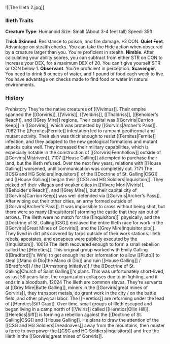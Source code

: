 ![[The Illeth 2.jpg]]
### Illeth Traits
**Creature Type**: Humanoid
Size: Small (About 3-4 feet tall)
Speed: 35ft

**Thick Skinned**. Resistance to poison, and fire damage. +2 CON.
**Quiet Feet**. Advantage on stealth checks. You can take the Hide action when obscured by a creature larger than you. You're proficient in stealth. 
**Nimble**. After calculating your ability scores, you can subtract from either STR on CON to increase your DEX, for a maximum DEX of 20. You can't give yourself STR or CON below 1.
**Observant**. You're proficient in perception. 
**Scavenger**. You need to drink 5 ounces of water, and 1 pound of food each week to live. You have advantage on checks made to find food or water in natural environments.

### History
Prehistory
	They're the native creatures of [[Vivimus]]. Their empire spanned the [[Gorviris]], [[Viviris]], [[Veldiris]], [[Thaldriss]], [[Beholder's Reach]], and [[Grey Mire]] regions. Their capital was [[Gorviris|Carrion Keep]] in [[Gorviris]], which was protected by [[Gorviris|Archer's Pass]]. 
7082
	The [[Fernites|Fernite]] infestation led to rampant geothermal and mutant activity. Their skin was thick enough to resist [[Fernites|Fernite]] infection, and they adapted to the new geological formations and mutant attacks quite well. They increased their military capabilities, which is especially notable in the construction of [[Gorviris|Fennhollow]] outside of [[Gorviris|Mistriven]]. 
7107
	[[House Galling]] attempted to purchase their land, but the Illeth refused. Over the next few years, relations with [[House Galling]] worsened, until communication was completely cut. 
7171
	The [[CSG and HG Soldiers|Inquisitors]] of the [[Doctrine of St. Galling|CSG]] and [[House Galling]] began their [[CSG and HG Soldiers|Inquisition]]. They picked off their villages and weaker cities in [[Vivere Mori|Viviris]], [[Beholder's Reach]], and [[Grey Mire]], but their capital city of [[Gorviris|Carrion Keep]] was well defended via [[Gorviris|Archer's Pass]]. After wiping out their other cities, an army formed outside of [[Gorviris|Archer's Pass]]. It was impossible to cross without being shot, but there were so many [[Inquisitors]] storming the castle that they ran out of arrows. The Illeth were no match for the [[Inquisitors]]' physically, and the [[Doctrine of St. Galling|CSG]] enslaved the entire Illeth race for work in the [[Gorviris|Great Mines of Gorviris]], and the [[Grey Mire|inquisitor pits]]. They lived in dirt pits covered by tarps outside of their work stations. Illeth rebels, apostates, and escapees were publicly executed by the [[Inquisitors]]. 
10018
	The Illeth recovered enough to form a small rebellion called the [[Heretics]]. This original group worked with Emily Galling ([[Bradford]]'s Wife) to get enough insider information to allow [[Pluto]] to steal [[Mano di Dio|the Mano di Dio]] and ruin [[House Galling]] / [[Bradford]] / the [[Armstrong Initiative]] / the [[Doctrine of St. Galling|Church of Saint Galling]]'s plans. This was unfortunately short-lived, as just 59 years later, the organization collapses due to in-fighting, and it ends in a bloodbath. 
12024
	The Illeth are common slaves. They're servants at [[Grey Mire|Butte Galling]], miners in the [[Gorviris|great mines of Gorviris]], they transport metals, do grunt work in the city / on the battle field, and other physical labor. 
	The [[Heretics]] are reforming under the lead of [[Heretics|Siff Grax]]. Over time, small groups of Illeth escaped and began living in a camp north of [[Viviris]] called [[Heretics|Ollin Hill]]. [[Heretics|Siff]] is forming a rebellion against the [[Doctrine of St. Galling|CSG]] and [[House Galling]]. He plans to draw the attention of the [[CSG and HG Soldiers|Dreadnaves]] away from the mountains, then muster a force to overpower the [[CSG and HG Soldiers|inquisitors]] and free the Illeth in the [[Gorviris|great mines of Gorviris]].